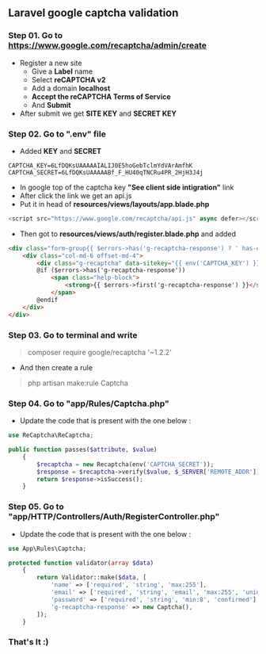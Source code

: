 ## Laravel google captcha validation

### Step 01. Go to https://www.google.com/recaptcha/admin/create
- Register a new site
  - Give a **Label** name
  - Select **reCAPTCHA v2**
  - Add a domain **localhost**
  - **Accept the reCAPTCHA Terms of Service**
  - And **Submit**
- After submit we get **SITE KEY** and **SECRET KEY**

### Step 02. Go to ".env" file
- Added **KEY** and **SECRET**

```dotenv
CAPTCHA_KEY=6LfDQKsUAAAAAIALIJ0E5hoGebTclmYdVArAmfhK
CAPTCHA_SECRET=6LfDQKsUAAAAABf_F_HU40qTNCRu4PR_2HjH3J4j
```
- In google top of the captcha key **"See client side intigration"** link
- After click the link we get an api.js
- Put it in head of **resources/views/layouts/app.blade.php**

```js
<script src="https://www.google.com/recaptcha/api.js" async defer></script>
```
- Then got to **resources/views/auth/register.blade.php** and added

```html
<div class="form-group{{ $errors->has('g-recaptcha-response') ? ' has-error' : '' }} row">
    <div class="col-md-6 offset-md-4">
        <div class="g-recaptcha" data-sitekey="{{ env('CAPTCHA_KEY') }}"></div>
        @if ($errors->has('g-recaptcha-response'))
            <span class="help-block">
                <strong>{{ $errors->first('g-recaptcha-response') }}</strong>
            </span>
        @endif
    </div>
</div>
```
### Step 03. Go to terminal and write

>composer require google/recaptcha '~1.2.2'

- And then create a rule

>php artisan make:rule Captcha

### Step 04. Go to "app/Rules/Captcha.php" 

- Update the code that is present with the one below :

```php
use ReCaptcha\ReCaptcha;
```

```php
public function passes($attribute, $value)
    {
        $recaptcha = new Recaptcha(env('CAPTCHA_SECRET'));
        $response = $recaptcha->verify($value, $_SERVER['REMOTE_ADDR']);
        return $response->isSuccess();
    }
```

### Step 05. Go to "app/HTTP/Controllers/Auth/RegisterController.php"

 - Update the code that is present with the one below :
 
 ```php
 use App\Rules\Captcha;
 ```
 
 ```php
 protected function validator(array $data)
     {
         return Validator::make($data, [
             'name' => ['required', 'string', 'max:255'],
             'email' => ['required', 'string', 'email', 'max:255', 'unique:users'],
             'password' => ['required', 'string', 'min:8', 'confirmed'],
             'g-recaptcha-response' => new Captcha(),
         ]);
     }
 ```

### That's It :)
